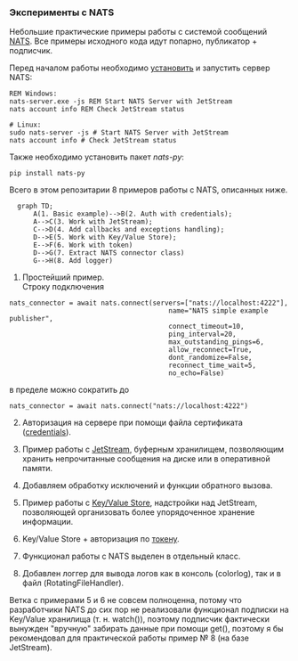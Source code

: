 ### Эксперименты с NATS

Небольшие практические примеры работы с системой сообщений [NATS](https://nats.io/). Все примеры исходного кода идут попарно, публикатор + подписчик.  

Перед началом работы необходимо [установить](https://nats.io/download/) и запустить сервер NATS:
```
REM Windows:
nats-server.exe -js REM Start NATS Server with JetStream
nats account info REM Check JetStream status
```
```
# Linux:
sudo nats-server -js # Start NATS Server with JetStream
nats account info # Check JetStream status
```

Также необходимо установить пакет _nats-py_:
```
pip install nats-py
```

Всего в этом репозитарии 8 примеров работы с NATS, описанных ниже.
```mermaid
  graph TD;
      A(1. Basic example)-->B(2. Auth with credentials);
      A-->C(3. Work with JetStream);
      C-->D(4. Add callbacks and exceptions handling);
      D-->E(5. Work with Key/Value Store);
      E-->F(6. Work with token)
      D-->G(7. Extract NATS connector class)
      G-->H(8. Add logger)
```

1. Простейший пример.  
Строку подключения
```
nats_connector = await nats.connect(servers=["nats://localhost:4222"],
                                        name="NATS simple example publisher",
                                        connect_timeout=10,
                                        ping_interval=20,
                                        max_outstanding_pings=6,
                                        allow_reconnect=True,
                                        dont_randomize=False,
                                        reconnect_time_wait=5,
                                        no_echo=False)
```
в пределе можно сократить до
```
nats_connector = await nats.connect("nats://localhost:4222")
```
  
2. Авторизация на сервере при помощи файла сертификата ([credentials](https://docs.nats.io/using-nats/developer/connecting/creds)).

3. Пример работы с [JetStream](https://docs.nats.io/nats-concepts/jetstream), буферным хранилищем, позволяющим хранить непрочитанные сообщения на диске или в оперативной памяти.

4. Добавляем обработку исключений и функции обратного вызова.

5. Пример работы с [Key/Value Store](https://docs.nats.io/using-nats/developer/develop_jetstream/kv), надстройки над JetStream, позволяющей организовать более упорядоченное хранение информации.

6. Key/Value Store + авторизация по [токену](https://docs.nats.io/running-a-nats-service/configuration/securing_nats/auth_intro/tokens).

7. Функционал работы с NATS выделен в отдельный класс.

8. Добавлен логгер для вывода логов как в консоль (colorlog), так и в файл (RotatingFileHandler).

Ветка с примерами 5 и 6 не совсем полноценна, потому что разработчики NATS до сих пор не реализовали функционал подписки на Key/Value хранилища (т. н. watch()), поэтому подписчик фактически вынужден "вручную" забирать данные при помощи get(), поэтому я бы рекомендовал для практической работы пример № 8 (на базе JetStream).